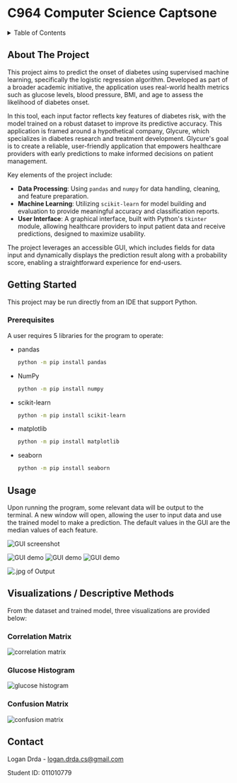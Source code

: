 # C964 Computer Science Captsone

<!-- TABLE OF CONTENTS -->
<details>
  <summary>Table of Contents</summary>
  <ol>
    <li>
      <a href="#about-the-project">About The Project</a>
    </li>
    <li>
      <a href="#getting-started">Getting Started</a>
      <ul>
        <li><a href="#prerequisites">Prerequisites</a></li>
      </ul>
    </li>
    <li><a href="#usage">Usage</a></li>
    <li><a href="#visualizations--descriptive-methods">Visualizations / Descriptive Methods</a></li>
      <ul>
        <li><a href="#correlation-matrix">Correlation Matrix</a></li>
        <li><a href="#glucose-histogram">Glucose Histogram</a></li>
        <li><a href="#confusion-matrix">Confusion Matrix</a></li>
      </ul>
    <li><a href="#contact">Contact</a></li>
  </ol>
</details>

<!-- ABOUT THE PROJECT -->
## About The Project

This project aims to predict the onset of diabetes using supervised machine learning, specifically the logistic regression algorithm. Developed as part of a broader academic initiative, the application uses real-world health metrics such as glucose levels, blood pressure, BMI, and age to assess the likelihood of diabetes onset.

In this tool, each input factor reflects key features of diabetes risk, with the model trained on a robust dataset to improve its predictive accuracy. This application is framed around a hypothetical company, Glycure, which specializes in diabetes research and treatment development. Glycure's goal is to create a reliable, user-friendly application that empowers healthcare providers with early predictions to make informed decisions on patient management.

Key elements of the project include:
- **Data Processing**: Using `pandas` and `numpy` for data handling, cleaning, and feature preparation.
- **Machine Learning**: Utilizing `scikit-learn` for model building and evaluation to provide meaningful accuracy and classification reports.
- **User Interface**: A graphical interface, built with Python's `tkinter` module, allowing healthcare providers to input patient data and receive predictions, designed to maximize usability.

The project leverages an accessible GUI, which includes fields for data input and dynamically displays the prediction result along with a probability score, enabling a straightforward experience for end-users.


<!-- GETTING STARTED -->
## Getting Started

This project may be run directly from an IDE that support Python.

### Prerequisites

A user requires 5 libraries for the program to operate:

* pandas
  ```sh
  python -m pip install pandas
  ```
* NumPy
  ```sh
  python -m pip install numpy
  ```
* scikit-learn
  ```sh
  python -m pip install scikit-learn
  ```
* matplotlib
  ```sh
  python -m pip install matplotlib
  ```
* seaborn
  ```sh
  python -m pip install seaborn
  ```

<!-- USAGE EXAMPLES -->
## Usage

Upon running the program, some relevant data will be output to the terminal. A new window will open, allowing the user to input data and use the trained model to make a prediction. The default values in the GUI are the median values of each feature.

![GUI screenshot](images/demo_screenshot.jpg)

![GUI demo](images/demo_video.gif)
![GUI demo](images/720p.gif)
![GUI demo](images/1080p.gif)

![.jpg of Output](readme_assets/demonstration.jpg)

<!-- VISUALIZATIONS / DESCRIPTIVE METHODS -->
## Visualizations / Descriptive Methods

From the dataset and trained model, three visualizations are provided below:

### Correlation Matrix
![correlation matrix](images/correlation_matrix.jpg)

### Glucose Histogram
![glucose histogram](images/glucose_histogram.jpg)

### Confusion Matrix
![confusion matrix](images/confusion_matrix.jpg)

<!-- CONTACT -->
## Contact

Logan Drda - logan.drda.cs@gmail.com

Student ID: 011010779
